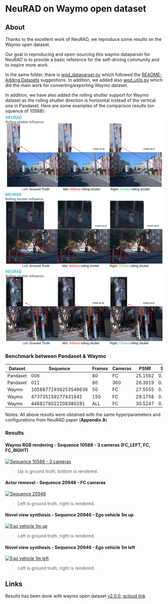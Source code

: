 # NeuRAD on Waymo open dataset

## About
Thanks to the excellent work of NeuRAD, we reproduce some results on the Waymo open dataset.

Our goal in reproducing and open-sourcing this waymo dataparser for NeuRAD is to provide a basic reference for the self-driving community and to inspire more work.

In the same folder, there is [wod_dataparser.py](./wod_dataparser.py) which followed the [README-Adding Datasets](https://github.com/georghess/neurad-studio?tab=readme-ov-file#adding-datasets) suggestions. In addition, we added also [wod_utils.py](./wod_utils.py) which did the main work for converting/exporting Waymo dataset.

In addition, we have also added the rolling shutter support for Waymo dataset as the rolling shutter direction is horizontal instead of the vertical one in Pandaset. Here are some examples of the comparison results (on squence of 10588):
![](./../../../docs/_static/imgs/NeuRAD-RS-Waymo-Front.png)
![](./../../../docs/_static/imgs/NeuRAD-RS-Waymo-Left.png)
![](./../../../docs/_static/imgs/NeuRAD-RS-Waymo-Right.png)


### Benchmark between Pandaset & Waymo
|  Dataset	| Sequence 	|  Frames | Cameras	|  PSNR	| SSIM 	| LIPS |
|---	    |---	    |---	  |---      |---	|---	|---   |
| Pandaset	| 006     	|80       | FC   	|25.1562​|0.8044​ |0.1575​|
| Pandaset 	| 011  	    |80   	  | 360  	|26.3919​|0.8057​ |0.2029​|
| Waymo  	| 10588771936253546636|  50	|   FC	| 27.5555|0.8547|0.121
| Waymo  	| 473735159277431842  | 150| FC 	| 29.1758|0.8717|0.1592
| Waymo  	| 4468278022208380281  | ALL| FC 	|30.5247​|0.8787​|0.1701​

Notes: All above results were obtained with the same hyperparameters and configurations from NeuRAD paper (**Appendix A**)

### Results
#### Waymo RGB rendering - Sequence 10588 - 3 cameras (FC_LEFT, FC, FC_RIGHT)
[![Sequence 10588 - 3 cameras](http://img.youtube.com/vi/eR1bHeh7p8A/0.jpg)](https://www.youtube.com/watch?v=eR1bHeh7p8A)
> Up is ground truth, bottom is rendered.

#### Actor removal - Sequence 20946​ - FC cameras
[![Sequence 20946](http://img.youtube.com/vi/mkMdzAvTez4/0.jpg)](https://www.youtube.com/watch?v=mkMdzAvTez4)
> Left is ground truth, right is rendered.

#### Novel view synthesis - Sequence 20946​ - Ego vehicle 1m up
[![Ego vehicle 1m up](http://img.youtube.com/vi/U8VRboWLj_c/0.jpg)](https://www.youtube.com/watch?v=U8VRboWLj_c)
> Left is ground truth, right is rendered.

#### Novel view synthesis - Sequence 20946​ - Ego vehicle 1m left
[![Ego vehicle 1m left](http://img.youtube.com/vi/q_HFmc6JPzQ/0.jpg)](https://www.youtube.com/watch?v=q_HFmc6JPzQ)
> Left is ground truth, right is rendered.

## Links

Results has been done with waymo open dataset [v2.0.0, gcloud link](https://console.cloud.google.com/storage/browser/waymo_open_dataset_v_2_0_0)